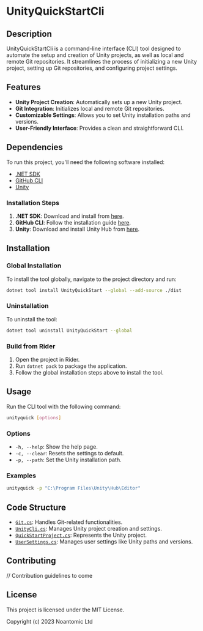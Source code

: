 # UnityQuickStartCli

## Description

UnityQuickStartCli is a command-line interface (CLI) tool designed to automate the setup and creation of Unity projects, as well as local and remote Git repositories. It streamlines the process of initializing a new Unity project, setting up Git repositories, and configuring project settings.

## Features

- **Unity Project Creation**: Automatically sets up a new Unity project.
- **Git Integration**: Initializes local and remote Git repositories.
- **Customizable Settings**: Allows you to set Unity installation paths and versions.
- **User-Friendly Interface**: Provides a clean and straightforward CLI.

## Dependencies

To run this project, you'll need the following software installed:

- [.NET SDK](https://dotnet.microsoft.com/download)
- [GitHub CLI](https://cli.github.com/)
- [Unity](https://unity.com/)

### Installation Steps

1. **.NET SDK**: Download and install from [here](https://dotnet.microsoft.com/download).
2. **GitHub CLI**: Follow the installation guide [here](https://cli.github.com/).
3. **Unity**: Download and install Unity Hub from [here](https://unity.com/download).

## Installation

### Global Installation

To install the tool globally, navigate to the project directory and run:

```bash
dotnet tool install UnityQuickStart --global --add-source ./dist
```

### Uninstallation

To uninstall the tool:

```bash
dotnet tool uninstall UnityQuickStart --global
```

### Build from Rider

1. Open the project in Rider.
2. Run `dotnet pack` to package the application.
3. Follow the global installation steps above to install the tool.

## Usage

Run the CLI tool with the following command:

```bash
unityquick [options]
```

### Options

- `-h, --help`: Show the help page.
- `-c, --clear`: Resets the settings to default.
- `-p, --path`: Set the Unity installation path.

### Examples

```bash
unityquick -p "C:\Program Files\Unity\Hub\Editor"
```

## Code Structure

- [`Git.cs`](https://github.com/PaulNonatomic/UnityQuickStartCli/blob/develop/App/Git/Git.cs): Handles Git-related functionalities.
- [`UnityCli.cs`](https://github.com/PaulNonatomic/UnityQuickStartCli/blob/develop/App/Unity/UnityCli.cs): Manages Unity project creation and settings.
- [`QuickStartProject.cs`](https://github.com/PaulNonatomic/UnityQuickStartCli/blob/develop/App/Project/QuickStartProject.cs): Represents the Unity project.
- [`UserSettings.cs`](https://github.com/PaulNonatomic/UnityQuickStartCli/blob/develop/App/Settings/UserSettings.cs): Manages user settings like Unity paths and versions.

## Contributing

// Contribution guidelines to come

## License

This project is licensed under the MIT License. 

Copyright (c) 2023 Noantomic Ltd
